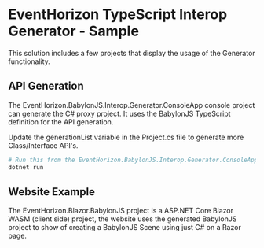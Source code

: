 # EventHorizon TypeScript Interop Generator - Sample

This solution includes a few projects that display the usage of the Generator functionality. 

## API Generation

The EventHorizon.BabylonJS.Interop.Generator.ConsoleApp console project can generate the C# proxy project. It uses the BabylonJS TypeScript definition for the API generation. 

Update the generationList variable in the Project.cs file to generate more Class/Interface API's.

~~~ bash
# Run this from the EventHorizon.BabylonJS.Interop.Generator.ConsoleApp project root
dotnet run
~~~

## Website Example

The EventHorizon.Blazor.BabylonJS project is a ASP.NET Core Blazor WASM (client side) project, the website uses the generated BabylonJS project to show of creating a BabylonJS Scene using just C# on a Razor page.
